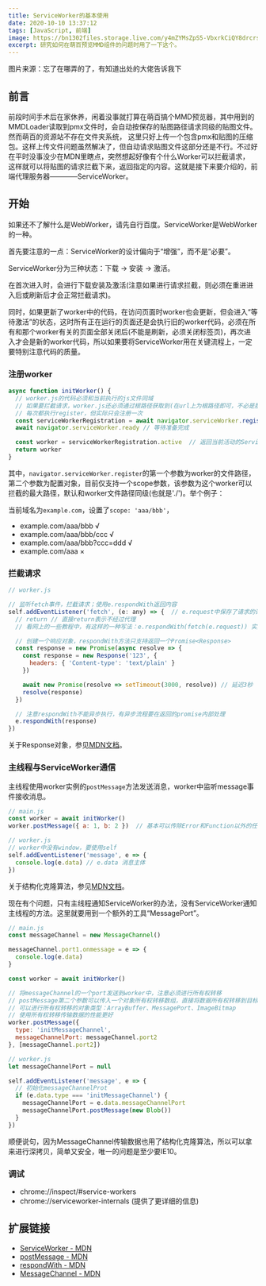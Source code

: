 ```yaml
---
title: ServiceWorker的基本使用
date: 2020-10-10 13:37:12
tags: [JavaScript, 前端]
image: https://bn1302files.storage.live.com/y4mZYMsZpS5-VbxrkCiQY8drcrsuxZ3Jt_uYrSc537nNl7DOyKhw-l3ywhtZK1OdmLVzkp9DbtfXT0_9UhsH2IJpQY_JWeJQ3kheUEpAE__qQkwpcktv-AuvrW7ZbYlu0I2eKZyJJemHClK5bra14vbBCVAVCvbTlVuMmOKTE695poEFoK71ddRtHPqqL39S-fD?width=1024&height=484&cropmode=none
excerpt: 研究如何在萌百预览MMD组件的问题时用了一下这个。
---
```


图片来源：忘了在哪弄的了，有知道出处的大佬告诉我下

## 前言

前段时间手术后在家休养，闲着没事就打算在萌百搞个MMD预览器，其中用到的MMDLoader读取到pmx文件时，会自动按保存的贴图路径请求同级的贴图文件。然而萌百的资源站不存在文件夹系统，
这里只好上传一个包含pmx和贴图的压缩包。这样上传文件问题虽然解决了，但自动请求贴图文件这部分还是不行。不过好在平时没事没少在MDN里瞎点，突然想起好像有个什么Worker可以拦截请求，
这样就可以将贴图的请求拦截下来，返回指定的内容。这就是接下来要介绍的，前端代理服务器————ServiceWorker。

## 开始

如果还不了解什么是WebWorker，请先自行百度。ServiceWorker是WebWorker的一种。

首先要注意的一点：ServiceWorker的设计偏向于“增强”，而不是“必要”。

ServiceWorker分为三种状态：下载 -> 安装 -> 激活。

在首次进入时，会进行下载安装及激活(注意如果进行请求拦截，则必须在重进进入后或刷新后才会正常拦截请求)。

同时，如果更新了worker中的代码，在访问页面时worker也会更新，但会进入“等待激活”的状态，这时所有正在运行的页面还是会执行旧的worker代码，必须在所有和那个worker有关的页面全部关闭后(不能是刷新，必须关闭标签页)，再次进入才会是新的worker代码，所以如果要将ServiceWorker用在关键流程上，一定要特别注意代码的质量。

### 注册worker

``` js
async function initWorker() {
  // worker.js的代码必须和当前执行的js文件同域
  // 如果要拦截请求，worker.js还必须通过根路径获取到(在url上为根路径即可，不必是服务器上真实的网站跟路径)
  // 每次都执行register，但实际只会注册一次
  const serviceWorkerRegistration = await navigator.serviceWorker.register('worker.js', { scope: './' })
  await navigator.serviceWorker.ready // 等待准备完成

  const worker = serviceWorkerRegistration.active  // 返回当前活动的ServiceWorker
  return worker
}
```

其中，`navigator.serviceWorker.register`的第一个参数为worker的文件路径，第二个参数为配置对象，目前仅支持一个scope参数，该参数为这个worker可以拦截的最大路径，默认和worker文件路径同级(也就是'./')。举个例子：

当前域名为`example.com`，设置了`scope: 'aaa/bbb'`，
* example.com/aaa/bbb √
* example.com/aaa/bbb/ccc √
* example.com/aaa/bbb?ccc=ddd √
* example.com/aaa ×

### 拦截请求

``` js
// worker.js

// 监听fetch事件，拦截请求；使用e.respondWith返回内容
self.addEventListener('fetch', (e: any) => {  // e.request中保存了请求的详细信息，具体请自行打断点查看有哪些字段
  // return // 直接return表示不经过代理
  // 看网上的一些教程中，有这样的一种写法：e.respondWith(fetch(e.request)) 实际测试发现会遭遇一些奇怪的跨域问题。

  // 创建一个响应对象，respondWith方法只支持返回一个Promise<Response>
  const response = new Promise(async resolve => {
    const response = new Response('123', {
      headers: { 'Content-type': 'text/plain' }
    })

    await new Promise(resolve => setTimeout(3000, resolve)) // 延迟3秒
    resolve(response)
  })

  // 注意respondWith不能异步执行，有异步流程要在返回的promise内部处理
  e.respondWith(response)    
})
```

关于Response对象，参见[MDN文档](https://developer.mozilla.org/zh-CN/docs/Web/API/Response/Response)。

### 主线程与ServiceWorker通信

主线程使用worker实例的`postMessage`方法发送消息，worker中监听message事件接收消息。

``` js
// main.js
const worker = await initWorker()
worker.postMessage({ a: 1, b: 2 })  // 基本可以传除Error和Function以外的任何值，因为使用了结构化克隆算法

// worker.js
// worker中没有window，要使用self
self.addEventListener('message', e => {
  console.log(e.data) // e.data 消息主体
})
```

关于结构化克隆算法，参见[MDN文档](https://developer.mozilla.org/zh-CN/docs/Web/Guide/API/DOM/The_structured_clone_algorithm)。

现在有个问题，只有主线程通知ServiceWorker的办法，没有ServiceWorker通知主线程的方法。这里就要用到一个额外的工具“MessagePort”。

``` js
// main.js
const messageChannel = new MessageChannel()

messageChannel.port1.onmessage = e => {
  console.log(e.data)
}

const worker = await initWorker()

// 将messageChannel的一个port发送到worker中，注意必须进行所有权转移
// postMessage第二个参数可以传入一个对象所有权转移数组，直接将数据所有权转移到目标worker，并且这个对象在当前环境变得不可用。
// 可以进行所有权转移的对象类型：ArrayBuffer、MessagePort、ImageBitmap
// 使用所有权转移传输数据的性能更好
worker.postMessage({
  type: 'initMessageChannel',
  messageChannelPort: messageChannel.port2
}, [messageChannel.port2])

// worker.js
let messageChannelPort = null

self.addEventListener('message', e => {
  // 初始化messageChannelProt
  if (e.data.type === 'initMessageChannel') {
    messageChannelPort = e.data.messageChannelPort
    messageChannelPort.postMessage(new Blob())
  }
})
```

顺便说句，因为MessageChannel传输数据也用了结构化克隆算法，所以可以拿来进行深拷贝，简单又安全，唯一的问题是至少要IE10。

### 调试

* chrome://inspect/#service-workers
* chrome://serviceworker-internals (提供了更详细的信息)

## 扩展链接

* [ServiceWorker - MDN](https://developer.mozilla.org/zh-CN/docs/Web/API/ServiceWorker)
* [postMessage - MDN](https://developer.mozilla.org/zh-CN/docs/Web/API/Client/postMessage)
* [respondWith - MDN](https://developer.mozilla.org/zh-CN/docs/Web/API/FetchEvent/respondWith)
* [MessageChannel - MDN](https://developer.mozilla.org/zh-CN/docs/Web/API/MessageChannel)
